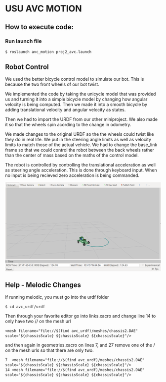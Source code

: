 # USU AVC MOTION

## How to execute code:

### Run launch file 

```
$ roslaunch avc_motion proj2_avc.launch
```

## Robot Control

We used the better bicycle control model to simulate our bot. This is because the two front wheels of our bot twist.

We implemented the code by taking the unicycle model that was provided us and turning it into a simple bicycle model by changing how angular velocity is being computed. Then we made it into a smooth bicycle by adding translational velocity and angular velocity as states.

Then we had to import the URDF from our other miniproject. We also made it so that the wheels spin acording to the change in odometry.

We made changes to the original URDF so the the wheels could twist like they do in real life. We put in the steering angle limits as well as velocity limits to match those of the actual vehicle. We had to change the base_link frame so that we could control the robot between the back wheels rather than the center of mass based on the maths of the control model.

The robot is controlled by controlling the translational acceleration as well as steering angle acceleration. This is done through keyboard input. When no input is being recieved zero acceleration is being commanded.

![Simulation](https://github.com/eichmeierbr/avc_urdf/blob/master/sim.png)

## Help - Melodic Changes
If running melodic, you must go into the urdf folder

```
$ cd avc_urdf/urdf
```
Then through your favorite editor go into links.xacro and change line 14 to only have two // on the mesh url

```
<mesh filename="file://$(find avc_urdf)/meshes/chassis2.DAE" scale="${chassisScale} ${chassisScale} ${chassisScale}"/>
```
and then again in geometries.xacro on lines 7, and 27 remove one of the / on the mesh urls so that there are only two.

```
7  <mesh filename="file://$(find avc_urdf)/meshes/chassis2.DAE" scale="${chassisScale} ${chassisScale} ${chassisScale}"/>
14 <mesh filename="file://$(find avc_urdf)/meshes/chassis2.DAE" scale="${chassisScale} ${chassisScale} ${chassisScale}"/>
```